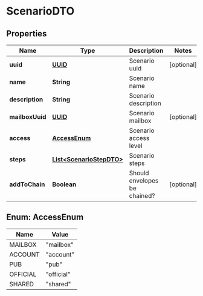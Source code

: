 # ScenarioDTO

## Properties
Name | Type | Description | Notes
------------ | ------------- | ------------- | -------------
**uuid** | [**UUID**](UUID.md) | Scenario uuid |  [optional]
**name** | **String** | Scenario name | 
**description** | **String** | Scenario description | 
**mailboxUuid** | [**UUID**](UUID.md) | Scenario mailbox |  [optional]
**access** | [**AccessEnum**](#AccessEnum) | Scenario access level | 
**steps** | [**List&lt;ScenarioStepDTO&gt;**](ScenarioStepDTO.md) | Scenario steps | 
**addToChain** | **Boolean** | Should envelopes be chained? |  [optional]

<a name="AccessEnum"></a>
## Enum: AccessEnum
Name | Value
---- | -----
MAILBOX | &quot;mailbox&quot;
ACCOUNT | &quot;account&quot;
PUB | &quot;pub&quot;
OFFICIAL | &quot;official&quot;
SHARED | &quot;shared&quot;
